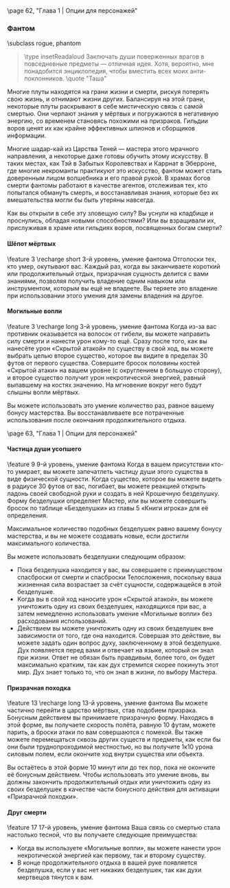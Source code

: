 \page 62, "Глава 1 | Опции для персонажей"
### Фантом
\subclass rogue, phantom

> \type insetReadaloud
> Заключать души поверженных врагов в повседневные предметы — отличная идея. Хотя, вероятно, мне понадобится энциклопедия, чтобы вместить всех моих анти-поклонников.
> \quote "Таша"

Многие плуты находятся на грани жизни и смерти, рискуя потерять свою жизнь, и отнимают жизни других. Балансируя на этой грани, некоторые плуты раскрывают в себе мистическую связь с самой смертью. Они черпают знания у мёртвых и погружаются в негативную энергию, со временем становясь похожими на призраков. Гильдии воров ценят их как крайне эффективных шпионов и сборщиков информации.

Многие шадар-кай из Царства Теней — мастера этого мрачного направления, а некоторые даже готовы обучить этому искусству. В таких местах, как Тэй в Забытых Королевствах и Каррнат в Эберроне, где многие некроманты практикуют это искусство, фантом может стать доверенным лицом волшебника и его правой рукой. В храмах богов смерти фантомы работают в качестве агентов, отслеживая тех, кто попытался обмануть смерть, и восстанавливая знания, которые без их вмешательства могли бы быть утеряны навсегда.

Как вы открыли в себе эту зловещую силу? Вы уснули на кладбище и проснулись, обладая новыми способностями? Или вы взращивали их, прислуживая в храме или гильдиях воров, посвященных богам смерти?

#### Шёпот мёртвых
\feature 3
\recharge short
3-й уровень, умение фантома
Отголоски тех, кто умер, окутывают вас. Каждый раз, когда вы заканчиваете короткий или продолжительный отдых, призрачная сущность делится с вами знаниями, позволяя получить владение одним навыком или инструментом, которым вы ещё не владеете. Вы теряете это владение при использовании этого умения для замены владения на другое.

#### Могильные вопли
\feature 3
\recharge long
3-й уровень, умение фантома
Когда из-за вас противник оказывается на волосок от гибели, вы можете направить силу смерти и нанести урон кому-то ещё. Сразу после того, как вы нанесёте урон «Скрытой атакой» по существу в свой ход, вы можете выбрать целью второе существо, которое вы видите в пределах 30 футов от первого существа. Совершите бросок половины костей «Скрытой атаки» на вашем уровне (с округлением в большую сторону), и второе существо получит урон некротической энергией, равный выпавшему на костях значению. На мгновение вокруг него будут слышны вопли мёртвых.

Вы можете использовать это умение количество раз, равное вашему бонусу мастерства. Вы восстанавливаете все потраченные использования после окончания продолжительного отдыха.

\page 63, "Глава 1 | Опции для персонажей"

#### Частица души усопшего
\feature 9
9-й уровень, умение фантома
Когда в вашем присутствии кто-то умирает, вы можете запечатлеть частицу души этого существа в виде физической сущности. Когда существо, которое вы можете видеть в радиусе 30 футов от вас, погибает, вы можете реакцией открыть ладонь своей свободной руки и создать в ней Крошечную безделушку. Форму безделушки определяет Мастер, или вы можете совершить бросок по таблице «Безделушки» из главы 5 «Книги игрока» для её определения.

Максимальное количество подобных безделушек равно вашему бонусу мастерства, и вы не можете создавать новые, если достигли максимального количества.

Вы можете использовать безделушки следующим образом:
- Пока безделушка находится у вас, вы совершаете с преимуществом спасброски от смерти и спасброски Телосложения, поскольку ваша жизненная сила возрастает за счёт сущности, содержащейся в этой безделушке.
- Когда вы в свой ход наносите урон «Скрытой атакой», вы можете уничтожить одну из своих безделушек, находящихся при вас, а затем немедленно использовать умение «Могильные вопли» без расходования использований.
- Действием вы можете уничтожить одну из своих безделушек вне зависимости от того, где она находится. Совершая это действие, вы можете задать один вопрос духу, заключенному в этой безделушке. Дух появляется перед вами и отвечает на языке, который он знал при жизни. Ответ не обязан быть правдивым, более того, он будет максимально кратким, так как дух стремится скорее покинуть этот мир. Дух знает только то, что он знал в жизни, по выбору Мастера.

#### Призрачная походка
\feature 13
\recharge long
13-й уровень, умение фантома
Вы можете частично перейти в царство мёртвых, став подобием призрака. Бонусным действием вы принимаете призрачную форму. Находясь в этой форме, вы получаете скорость полёта, равную 10 футам, можете парить, а броски атаки по вам совершаются с помехой. Вы также можете перемещаться сквозь других существ и предметы, как если бы они были труднопроходимой местностью, но вы получите 1к10 урона силовым полем, если окончите ход внутри существа или объекта.

Вы остаётесь в этой форме 10 минут или до тех пор, пока не окончите её бонусным действием. Чтобы использовать это умение вновь, вы должны закончить продолжительный отдых или уничтожить одну из своих безделушек в качестве части бонусного действия для активации «Призрачной походки».

#### Друг смерти
\feature 17
17-й уровень, умение фантома
Ваша связь со смертью стала настолько тесной, что вы получаете следующие преимущества:
- Когда вы используете «Могильные вопли», вы можете нанести урон некротической энергией как первому, так и второму существу.
- В конце продолжительного отдыха в вашей руке появляется безделушка, если у вас нет никаких безделушек, так как духи мертвецов тянутся к вам.
